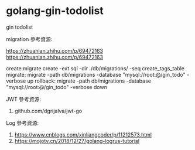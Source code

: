 # golang-gin-todolist
gin todolist

migration 參考資源:

https://zhuanlan.zhihu.com/p/69472163
https://zhuanlan.zhihu.com/p/69472163


create:migrate create -ext sql -dir ./db/migrations/ -seq create_tags_table 
migrate: migrate -path db/migrations -database "mysql://root:@/gin_todo" -verbose up
rollback:  migrate -path db/migrations -database "mysql://root:@/gin_todo" -verbose down

JWT 參考資源:
1. github.com/dgrijalva/jwt-go

Log 參考資源:
1. https://www.cnblogs.com/xinliangcoder/p/11212573.html
2. https://mojotv.cn/2018/12/27/golang-logrus-tutorial
